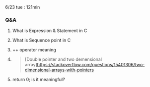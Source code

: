 
6/23 tue : 121min

### Q&A ###

  1. What is Expression & Statement in C

  2. What is Sequence point in C
  
  3. ++ operator meaning 
  
  4. >[Double pointer and two demensional array]https://stackoverflow.com/questions/15401306/two-dimensional-arrays-with-pointers
  
  5. return 0; is it meaningful?
